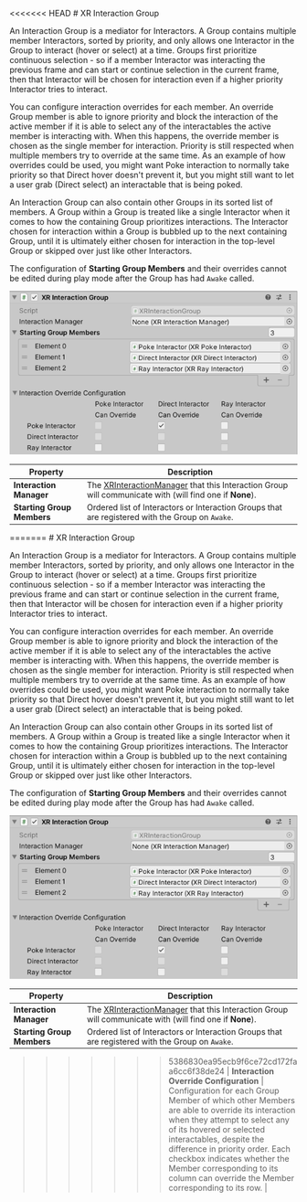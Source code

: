 <<<<<<< HEAD
﻿# XR Interaction Group

An Interaction Group is a mediator for Interactors. A Group contains multiple member Interactors, sorted by priority, and only allows one Interactor in the Group to interact (hover or select) at a time. Groups first prioritize continuous selection - so if a member Interactor was interacting the previous frame and can start or continue selection in the current frame, then that Interactor will be chosen for interaction even if a higher priority Interactor tries to interact.

You can configure interaction overrides for each member. An override Group member is able to ignore priority and block the interaction of the active member if it is able to select any of the interactables the active member is interacting with. When this happens, the override member is chosen as the single member for interaction. Priority is still respected when multiple members try to override at the same time. As an example of how overrides could be used, you might want Poke interaction to normally take priority so that Direct hover doesn't prevent it, but you might still want to let a user grab (Direct select) an interactable that is being poked.

An Interaction Group can also contain other Groups in its sorted list of members. A Group within a Group is treated like a single Interactor when it comes to how the containing Group prioritizes interactions. The Interactor chosen for interaction within a Group is bubbled up to the next containing Group, until it is ultimately either chosen for interaction in the top-level Group or skipped over just like other Interactors.

The configuration of **Starting Group Members** and their overrides cannot be edited during play mode after the Group has had `Awake` called.

![XRInteractionGroup component](images/xr-interaction-group.png)

| **Property** | **Description** |
|---|---|
| **Interaction Manager** | The [XRInteractionManager](xr-interaction-manager.md) that this Interaction Group will communicate with (will find one if **None**). |
| **Starting Group Members** | Ordered list of Interactors or Interaction Groups that are registered with the Group on `Awake`. |
=======
﻿# XR Interaction Group

An Interaction Group is a mediator for Interactors. A Group contains multiple member Interactors, sorted by priority, and only allows one Interactor in the Group to interact (hover or select) at a time. Groups first prioritize continuous selection - so if a member Interactor was interacting the previous frame and can start or continue selection in the current frame, then that Interactor will be chosen for interaction even if a higher priority Interactor tries to interact.

You can configure interaction overrides for each member. An override Group member is able to ignore priority and block the interaction of the active member if it is able to select any of the interactables the active member is interacting with. When this happens, the override member is chosen as the single member for interaction. Priority is still respected when multiple members try to override at the same time. As an example of how overrides could be used, you might want Poke interaction to normally take priority so that Direct hover doesn't prevent it, but you might still want to let a user grab (Direct select) an interactable that is being poked.

An Interaction Group can also contain other Groups in its sorted list of members. A Group within a Group is treated like a single Interactor when it comes to how the containing Group prioritizes interactions. The Interactor chosen for interaction within a Group is bubbled up to the next containing Group, until it is ultimately either chosen for interaction in the top-level Group or skipped over just like other Interactors.

The configuration of **Starting Group Members** and their overrides cannot be edited during play mode after the Group has had `Awake` called.

![XRInteractionGroup component](images/xr-interaction-group.png)

| **Property** | **Description** |
|---|---|
| **Interaction Manager** | The [XRInteractionManager](xr-interaction-manager.md) that this Interaction Group will communicate with (will find one if **None**). |
| **Starting Group Members** | Ordered list of Interactors or Interaction Groups that are registered with the Group on `Awake`. |
>>>>>>> 5386830ea95ecb9f6ce72cd172faa6cc6f38de24
| **Interaction Override Configuration** | Configuration for each Group Member of which other Members are able to override its interaction when they attempt to select any of its hovered or selected interactables, despite the difference in priority order. Each checkbox indicates whether the Member corresponding to its column can override the Member corresponding to its row. |